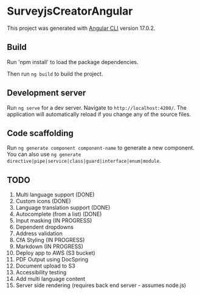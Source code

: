 # SurveyjsCreatorAngular

This project was generated with [Angular CLI](https://github.com/angular/angular-cli) version 17.0.2.

## Build

Run 'npm install' to load the package dependencies.

Then run `ng build` to build the project. 

## Development server

Run `ng serve` for a dev server. Navigate to `http://localhost:4200/`. The application will automatically reload if you change any of the source files.

## Code scaffolding

Run `ng generate component component-name` to generate a new component. You can also use `ng generate directive|pipe|service|class|guard|interface|enum|module`.

## TODO


1. Multi language support (DONE)
1. Custom icons (DONE)
1. Language translation support (DONE)
1. Autocomplete (from a list) (DONE)
1. Input masking (IN PROGRESS)
1. Dependent dropdowns 
1. Address validation
1. CfA Styling (IN PROGRESS)
1. Markdown (IN PROGRESS)
1. Deploy app to AWS (S3 bucket)
1. PDF Output using DocSpring
1. Document upload to S3
1. Accessibility testing
1. Add multi language content
1. Server side rendering (requires back end server - assumes node.js)